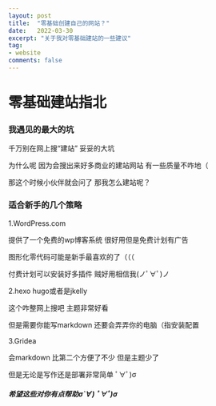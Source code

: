 ```yaml
---
layout: post
title:  "零基础创建自己的网站？"
date:   2022-03-30
excerpt: "关于我对零基础建站的一些建议"
tag:
- website
comments: false
---
```


# 零基础建站指北
### 我遇见的最大的坑
千万别在网上搜“建站” 妥妥的大坑

为什么呢 因为会搜出来好多商业的建站网站 有一些质量不咋地（

那这个时候小伙伴就会问了 那我怎么建站呢？

### 适合新手的几个策略
1.WordPress.com

提供了一个免费的wp博客系统 很好用但是免费计划有广告

图形化零代码可能是新手最喜欢的了（（（

付费计划可以安装好多插件 贼好用相信我(ノﾟ∀ﾟ)ノ

2.hexo hugo或者是jkelly

这个咋整网上搜吧 主题非常好看

但是需要你能写markdown 还要会弄弄你的电脑（指安装配置

3.Gridea

会markdown 比第二个方便了不少 但是主题少了

但是无论是写作还是部署非常简单 ﾟ∀ﾟ)σ

##### 希望这些对你有点帮助σ`∀´) ﾟ∀ﾟ)σ
